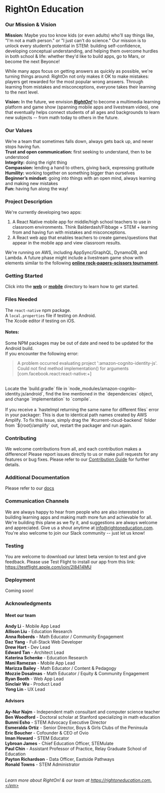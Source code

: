 # RightOn Education

### Our Mission & Vision
<strong>Mission:</strong> Maybe you too know kids (or even adults) who'll say things like, "I'm not a math person." or "I just can't do science." Our mission is to unlock every student’s potential in STEM: building self-confidence, developing conceptual understanding, and helping them overcome hurdles in both school & life: whether they'd like to build apps, go to Mars, or become the next Beyonce!

While many apps focus on getting answers as quickly as possible, we're turning things around: RightOn not only makes it OK to make mistakes: players get rewarded for the most popular wrong answers. Through learning from mistakes and misconceptions, everyone takes their learning to the next level.

<strong>Vision:</strong> In the future, we envision <a href="https://www.rightoneducation.com"><strong><i>RightOn!</i></strong></a> to become a multimedia learning platform and game show (spanning mobile apps and livestream video), one that eventually helps connect students of all ages and backgrounds to learn new subjects -- from math today to others in the future. 

### Our Values
We’re a team that sometimes falls down, always gets back up, and never stops having fun.<br>
<strong>Trust and open communication:</strong> first seeking to understand, then to be understood<br>
<strong>Integrity:</strong> doing the right thing<br>
<strong>Compassion:</strong> lending a hand to others, giving back, expressing gratitude<br>
<strong>Humility:</strong> working together on something bigger than ourselves<br>
<strong>Beginner’s mindset:</strong> going into things with an open mind, always learning and making new mistakes<br>
<strong>Fun:</strong> having fun along the way!<br>

### Project Description
We're currently developing two apps:
1. A React Native mobile app for middle/high school teachers to use in classroom environments. Think Balderdash/Fibbage + STEM + learning from and having fun with mistakes and misconceptions. 
2. A React web app that enables teachers to create games/questions that appear in the mobile app and view classroom results.

We're running on AWS, including AppSync/GraphQL, DynamoDB, and Lambda. A future phase might include a livestream game show with elements similar to the following <a href="https://www.tubefilter.com/2020/04/27/mrbeast-youtube-creator-games-nadeshot-ninja/"><strong>online rock-papers-scissors tournament</strong></a>. 

### Getting Started

Click into the <a href="https://github.com/rightoneducation/righton-app/tree/dev/web">**web**</a> or <a href="https://github.com/rightoneducation/righton-app/tree/dev/mobile">**mobile**</a> directory to learn how to get started. 

### Files Needed

The `react-native` npm package.
<br>
A `local.properties` file if testing on Android.
<br>
The Xcode editor if testing on iOS.
<br>

#### Notes:
Some NPM packages may be out of date and need to be updated for the Android build.
<br>
If you encounter the following error:
<br>
> A problem occurred evaluating project ':amazon-cognito-identity-js'.
> Could not find method implementation() for arguments [com.facebook.react:react-native:+]
<br>
Locate the `build.gradle` file in `node_modules/amazon-cognito-identity.js/android`, find the line mentioned in the `dependencies` object, and change `implementation` to `compile`.
<br>
<br>
If you receive a `hasteImpl returning the same name for different files` error in your packager: This is due to identical path names created by AWS Amplify. To fix this issue, simply drag the `#current-cloud-backend` folder from `${root}/amplify` out, restart the packager and run again.

### Contributing

We welcome contributions from all, and each contribution makes a difference! Please report issues directly to us or make pull requests for any features or bug fixes. Please refer to our [Contribution Guide](https://github.com/righton-dev/righton-app/tree/master/CONTRIBUTING.md) for further details.

### Additional Documentation

Please refer to our [docs](https://github.com/righton-dev/righton-app/tree/master/docs)

### Communication Channels

We are always happy to hear from people who are also interested in building learning apps and making math more fun and achievable for all. We're building this plane as we fly it, and suggestions are always welcome and appreciated. Give us a shout anytime at info@rightoneducation.com. You're also welcome to join our Slack community -- just let us know!

### Testing

You are welcome to download our latest beta version to test and give feedback. Please use Test Flight to install our app from this link: https://testflight.apple.com/join/2l8414MU

### Deployment

Coming soon!

### Acknowledgments

#### Meet our team
<strong>Andy Li</strong> - Mobile App Lead<br>
<strong>Allison Liu</strong> - Education Research<br>
<strong>Anna Roberds</strong> - Math Educator / Community Engagement<br>
<strong>Daz Yang</strong> - Full-Stack Web Developer<br>
<strong>Drew Hart</strong> - Dev Lead<br>
<strong>Edward Tan</strong> - Architect Lead<br>
<strong>Katerina Schenke</strong> - Education Research<br>
<strong>Mani Ramezan</strong> - Mobile App Lead<br>
<strong>Marizza Bailey</strong> - Math Educator / Content & Pedagogy<br>
<strong>Mozzie Dosalmas</strong> - Math Educator / Equity & Community Engagement<br>
<strong>Ryan Booth</strong> - Web App Lead<br>
<strong>Sinclair Wu </strong> - Product Lead<br>
<strong>Yong Lin </strong> - UX Lead<br>
#### Advisors
<strong>Ay-Nur Najm</strong> - Independent math consultant and computer science teacher<br>
<strong>Ben Woodford</strong> - Doctoral scholar at Stanford specializing in math education<br>
<strong>Bunmi Esho</strong> - STEM Advocacy Executive Director<br>
<strong>Esmeralda Ortiz</strong> - Senior Director, Boys & Girls Clubs of the Peninsula<br>
<strong>Eric Boucher</strong> - Cofounder & CEO of Ovio<br>
<strong>Iman Howard</strong> - STEM Educator<br>
<strong>Lybroan James</strong> - Chief Education Officer, STEMulate<br>
<strong>Paul Chin</strong> - Assistant Professor of Practice, Relay Graduate School of Education<br>
<strong>Payton Richardson</strong> - Data Officer, Eastside Pathways<br>
<strong>Ronald Towns</strong> - STEM Administrator<br>
<br>
<br>
<em>Learn more about RightOn! & our team at https://rightoneducation.com.</em>
